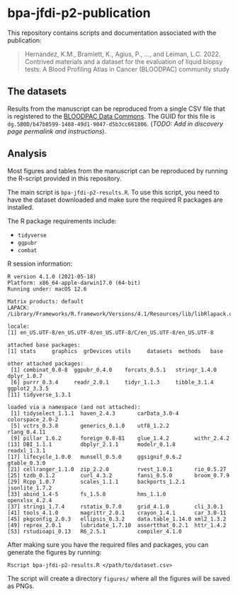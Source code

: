 # bpa-jfdi-p2-publication

This repository contains scripts and documentation associated with the publication:

> Hernandez, K.M., Bramlett, K., Agius, P., ..., and Leiman, L.C. 2022. Contrived materials and a dataset for the evaluation of liquid biopsy tests: A Blood Profiling Atlas in Cancer (BLOODPAC) community study

## The datasets

Results from the manuscript can be reproduced from a single CSV file that is registered to the [BLOODPAC Data Commons](https://data.bloodpac.org/).
The GUID for this file is `dg.5B0D/b47b8599-1488-49d1-9047-d5b3cc661806`. (_TODO: Add in discovery page permalink and instructions_).

## Analysis

Most figures and tables from the manuscript can be reproduced by running the R-script provided in this repository.

The main script is `bpa-jfdi-p2-results.R`. To use this script, you need to have the dataset downloaded
and make sure the required R packages are installed.

The R package requirements include:

* `tidyverse`
* `ggpubr`
* `combat`

R session information:

```
R version 4.1.0 (2021-05-18)
Platform: x86_64-apple-darwin17.0 (64-bit)
Running under: macOS 12.6

Matrix products: default
LAPACK: /Library/Frameworks/R.framework/Versions/4.1/Resources/lib/libRlapack.dylib

locale:
[1] en_US.UTF-8/en_US.UTF-8/en_US.UTF-8/C/en_US.UTF-8/en_US.UTF-8

attached base packages:
[1] stats     graphics  grDevices utils     datasets  methods   base

other attached packages:
 [1] combinat_0.0-8  ggpubr_0.4.0    forcats_0.5.1   stringr_1.4.0   dplyr_1.0.7
 [6] purrr_0.3.4     readr_2.0.1     tidyr_1.1.3     tibble_3.1.4    ggplot2_3.3.5
[11] tidyverse_1.3.1

loaded via a namespace (and not attached):
 [1] tidyselect_1.1.1  haven_2.4.3       carData_3.0-4     colorspace_2.0-2
 [5] vctrs_0.3.8       generics_0.1.0    utf8_1.2.2        rlang_0.4.11
 [9] pillar_1.6.2      foreign_0.8-81    glue_1.4.2        withr_2.4.2
[13] DBI_1.1.1         dbplyr_2.1.1      modelr_0.1.8      readxl_1.3.1
[17] lifecycle_1.0.0   munsell_0.5.0     ggsignif_0.6.2    gtable_0.3.0
[21] cellranger_1.1.0  zip_2.2.0         rvest_1.0.1       rio_0.5.27
[25] tzdb_0.1.2        curl_4.3.2        fansi_0.5.0       broom_0.7.9
[29] Rcpp_1.0.7        scales_1.1.1      backports_1.2.1   jsonlite_1.7.2
[33] abind_1.4-5       fs_1.5.0          hms_1.1.0         openxlsx_4.2.4
[37] stringi_1.7.4     rstatix_0.7.0     grid_4.1.0        cli_3.0.1
[41] tools_4.1.0       magrittr_2.0.1    crayon_1.4.1      car_3.0-11
[45] pkgconfig_2.0.3   ellipsis_0.3.2    data.table_1.14.0 xml2_1.3.2
[49] reprex_2.0.1      lubridate_1.7.10  assertthat_0.2.1  httr_1.4.2
[53] rstudioapi_0.13   R6_2.5.1          compiler_4.1.0
```

After making sure you have the required files and packages, you can generate the figures by running:

```
Rscript bpa-jfdi-p2-results.R </path/to/dataset.csv>
```

The script will create a directory `figures/` where all the figures will be saved as PNGs.
